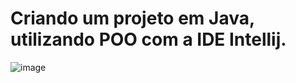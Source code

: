 # Criando um projeto em Java, utilizando POO com a IDE Intellij.
![image](https://github.com/Cleidsan/desafio-oka/assets/128002022/93a64355-7c93-4561-aea9-a8b2657ac032)

